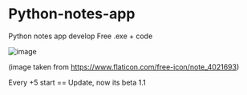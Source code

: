 # Python-notes-app


Python notes app develop
Free .exe + code

![image](https://github.com/theAndrew2808/Python-notes-app/assets/128826609/46ca88e1-e989-4551-bc20-725c980f42b8)

(image taken from https://www.flaticon.com/free-icon/note_4021693)

Every +5 start == Update, now its beta 1.1
